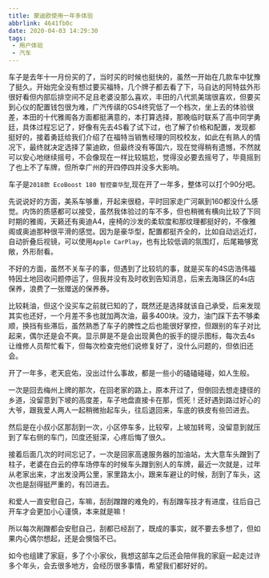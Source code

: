 ```yaml
---
title: 蒙迪欧使用一年多体验
abbrlink: 4641fb0c
date: 2020-04-03 14:29:30
tags:
 - 用户体验
 - 汽车
---
```


车子是去年十一月份买的了，当时买的时候也挺快的，虽然一开始在几款车中犹豫了挺久。开始完全没有想过要买福特，几个牌子都去看了下，马自达的阿特兹外形很好看但内部后排空间不足且老婆没那么喜欢，丰田的八代凯美瑞很喜欢，但要买到心仪的配置钱包很为难，广汽传祺的GS4终究低了一个档次，坐上去的体验很差，本田的十代雅阁各方面都挺满意的，本打算选择，那晚临时联系了高中同学勇廷，具体过程忘记了，好像有先去4S看了试下过，也了解了价格和配置，发现都挺好的，接着勇廷给我们介绍了在福特当销售经理的同校校友，如此在有熟人的情况下，最终就决定选择了蒙迪欧，但最终没有等国六，现在觉得稍有遗憾，不然就可以安心地继续摇号，不会像现在一样比较尴尬，觉得没必要去摇号了，毕竟摇到了也上不了车牌，但所幸广州的开四停四并没多大影响。

<!-- more -->

车子是`2018款 EcoBoost 180 智控豪华型`,现在开了一年多，整体可以打个90分吧。

先说说好的方面，美系车够重，开起来很稳，平时回家走广河飙到160都没什么感觉。内饰的质感都可以接受，虽然我体验过的车不多，但也稍微有横向比较了下同时期的雅阁，天籁还有奥迪A4，座椅的沙发的柔软度和那纹理都挺好的，不像雅阁或奥迪那种很平滑的感觉。因为是豪华型，配置都挺齐全的，比如自动远近灯，自动折叠后视镜，可以使用`Apple CarPlay`，也有比较低调的氛围灯，后尾箱够宽敞，外形耐看。

不好的方面，虽然不关车子的事，但遇到了比较坑的事，就是买车的4S店浩伟福特因土地回收问题停运了，但我并没有及时收到告知消息，后来去海珠区的4s店保养，浪费了一张赠送的保养券。

比较耗油，但这个没买车之前就已知的了，既然还是选择就该自己承受，后来发现其实也还好，一个月差不多也就加两次油，最多400块。没力，油门踩下去不够柔顺，换挡有些滞后，虽然熟悉了车子的脾性之后也能很好掌控，但跟别的车子对比起来，偶尔还是会不爽。显示屏是不是会出现黄色的扳手的提示图标，每次去4s让维修人员帮忙看下，但每次检查完他们说修复好了，没什么问题的，但依旧还会。

开了一年多，老天庇佑，没出过什么事故，都是一些小的磕磕碰碰，如人生般。

一次是回去梅州上牌的那次，在回老家的路上，原本开过了，但倒回去想走捷径的乡道，没留意到下坡的高度差，车子地盘直接卡在那，慌死！还好遇到路过好心的大爷，跟我爱人两人一起稍微抬起车头，往后退回来，车底的铁皮有些凹进去。

然后是在小叔小区那刮到一次，小区停车多，比较窄，上坡加转弯，没留意到就压到了车右侧的车门，凹度还挺深，心疼后悔了很久。

接着后面几次的时间忘记了，一次是回家高速服务器的加油站，太大意车头蹭到了柱子，老婆在白云的停车场停车的时候车头蹭到别人的车牌，最近一次就是，过年从老家出来，才出发没两公里，家里路太小，跟来车避让的时候，刮到了车头，这次也是刮得挺严重的，有凹进去。

和爱人一直安慰自己，车嘛，刮刮蹭蹭的难免的，有刮蹭车技才有进度，往后自己开车才会更加小心谨慎，本来就是嘛！

所以每次剐蹭都会安慰自己，刮都已经刮了，既成的事实，就不要去多想了，但如果内心偶尔想起，还是会懊恼不已。

如今也组建了家庭，多了个小家伙，我想这部车之后还会陪伴我的家庭一起走过许多个年头，会去很多地方，会经历很多事情，希望我们都好好的。